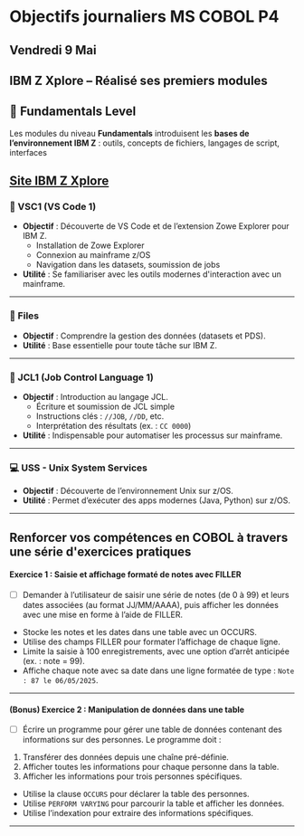 # Objectifs journaliers MS COBOL P4

## Vendredi 9 Mai

## IBM Z Xplore – Réalisé ses premiers modules  

## 🧱 Fundamentals Level

Les modules du niveau **Fundamentals** introduisent les **bases de l’environnement IBM Z** : outils, concepts de fichiers, langages de script, interfaces

[Site IBM Z Xplore](https://ibmzxplore.influitive.com/forum/)
---

### 🔧 VSC1 (VS Code 1)

* **Objectif** : Découverte de VS Code et de l’extension Zowe Explorer pour IBM Z.
  * Installation de Zowe Explorer
  * Connexion au mainframe z/OS
  * Navigation dans les datasets, soumission de jobs
* **Utilité** : Se familiariser avec les outils modernes d'interaction avec un mainframe.

---

### 📁 Files

* **Objectif** : Comprendre la gestion des données (datasets et PDS).
* **Utilité** : Base essentielle pour toute tâche sur IBM Z.

---

### 📄 JCL1 (Job Control Language 1)

* **Objectif** : Introduction au langage JCL.
  * Écriture et soumission de JCL simple
  * Instructions clés : `//JOB`, `//DD`, etc.
  * Interprétation des résultats (ex. : `CC 0000`)
* **Utilité** : Indispensable pour automatiser les processus sur mainframe.

---

### 💻 USS - Unix System Services

* **Objectif** : Découverte de l’environnement Unix sur z/OS.
* **Utilité** : Permet d’exécuter des apps modernes (Java, Python) sur z/OS.

---

## Renforcer vos compétences en COBOL à travers une série d'exercices pratiques

#### **Exercice 1 : Saisie et affichage formaté de notes avec FILLER**

* [ ] Demander à l’utilisateur de saisir une série de notes (de 0 à 99) et leurs dates associées (au format JJ/MM/AAAA), puis afficher les données avec une mise en forme à l’aide de FILLER.

* Stocke les notes et les dates dans une table avec un OCCURS.
* Utilise des champs FILLER pour formater l’affichage de chaque ligne.
* Limite la saisie à 100 enregistrements, avec une option d’arrêt anticipée (ex. : note = 99).
* Affiche chaque note avec sa date dans une ligne formatée de type : `Note : 87 le 06/05/2025`.

---

#### **(Bonus) Exercice 2 : Manipulation de données dans une table**

* [ ] Écrire un programme pour gérer une table de données contenant des informations sur des personnes. Le programme doit :

1. Transférer des données depuis une chaîne pré-définie.
2. Afficher toutes les informations pour chaque personne dans la table.
3. Afficher les informations pour trois personnes spécifiques.

* Utilise la clause `OCCURS` pour déclarer la table des personnes.
* Utilise `PERFORM VARYING` pour parcourir la table et afficher les données.
* Utilise l’indexation pour extraire des informations spécifiques.

---
